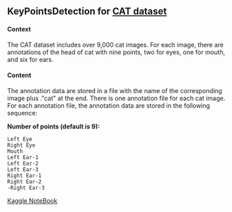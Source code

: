## KeyPointsDetection for [CAT dataset](https://www.kaggle.com/crawford/cat-dataset)

#### Context
The CAT dataset includes over 9,000 cat images. For each image, there are annotations of the head of cat with nine points, two for eyes, one for mouth, and six for ears.

#### Content
The annotation data are stored in a file with the name of the corresponding image plus ."cat" at the end. There is one annotation file for each cat image. For each annotation file, the annotation data are stored in the following sequence:

**Number of points (default is 9):**
```
Left Eye
Right Eye
Mouth
Left Ear-1
Left Ear-2
Left Ear-3
Right Ear-1
Right Ear-2
-Right Ear-3
```

[Kaggle NoteBook](https://www.kaggle.com/maximkumundzhiev/tf-keras-keypointdetection-within-cat-dataset)
